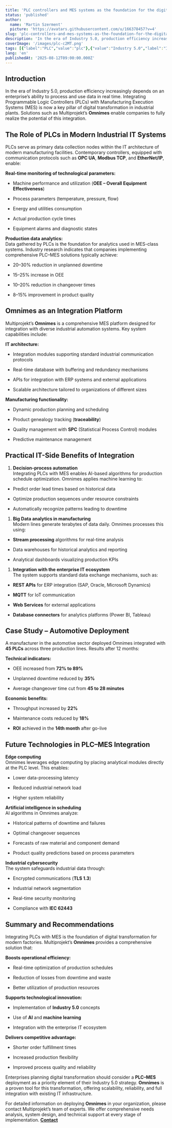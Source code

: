 ```yaml
---
title: 'PLC controllers and MES systems as the foundation for the digital transformation of industry'
status: 'published'
author:
  name: 'Martin Szerment'
  picture: 'https://avatars.githubusercontent.com/u/166378457?v=4'
slug: 'plc-controllers-and-mes-systems-as-the-foundation-for-the-digital-transformation-of-industry'
description: 'In the era of Industry 5.0, production efficiency increasingly depends on an enterprise’s ability to process and use data in real time. Integrating Programmable Logic Controllers (PLCs) with Manufacturing Execution Systems (MES) is now a key pillar of digital transformation in industrial plants. Solutions such as Multiprojekt’s Omnimes enable companies to fully realize the potential of this integration.'
coverImage: '/images/plc-c2MT.png'
tags: [{"label":"PLC","value":"plc"},{"value":"Industry 5.0","label":"Industry 5.0"},{"value":"industrialAutomation","label":"Industrial Automation"}]
lang: 'en'
publishedAt: '2025-08-12T09:00:00.000Z'
---
```


## Introduction

In the era of Industry 5.0, production efficiency increasingly depends on an enterprise’s ability to process and use data in real time. Integrating Programmable Logic Controllers (PLCs) with Manufacturing Execution Systems (MES) is now a key pillar of digital transformation in industrial plants. Solutions such as Multiprojekt’s **Omnimes** enable companies to fully realize the potential of this integration.

## The Role of PLCs in Modern Industrial IT Systems

PLCs serve as primary data collection nodes within the IT architecture of modern manufacturing facilities. Contemporary controllers, equipped with communication protocols such as **OPC UA**, **Modbus TCP**, and **EtherNet/IP**, enable:

**Real-time monitoring of technological parameters:**

- Machine performance and utilization (**OEE – Overall Equipment Effectiveness**)

- Process parameters (temperature, pressure, flow)

- Energy and utilities consumption

- Actual production cycle times

- Equipment alarms and diagnostic states

**Production data analytics:**\
Data gathered by PLCs is the foundation for analytics used in MES-class systems. Industry research indicates that companies implementing comprehensive PLC–MES solutions typically achieve:

- 20–30% reduction in unplanned downtime

- 15–25% increase in OEE

- 10–20% reduction in changeover times

- 8–15% improvement in product quality

## Omnimes as an Integration Platform

Multiprojekt’s **Omnimes** is a comprehensive MES platform designed for integration with diverse industrial automation systems. Key system capabilities include:

**IT architecture:**

- Integration modules supporting standard industrial communication protocols

- Real-time database with buffering and redundancy mechanisms

- APIs for integration with ERP systems and external applications

- Scalable architecture tailored to organizations of different sizes

**Manufacturing functionality:**

- Dynamic production planning and scheduling

- Product genealogy tracking (**traceability**)

- Quality management with **SPC** (Statistical Process Control) modules

- Predictive maintenance management

## Practical IT-Side Benefits of Integration

1. **Decision-process automation**\
   Integrating PLCs with MES enables AI-based algorithms for production schedule optimization. Omnimes applies machine learning to:

- Predict order lead times based on historical data

- Optimize production sequences under resource constraints

- Automatically recognize patterns leading to downtime

1. **Big Data analytics in manufacturing**\
   Modern lines generate terabytes of data daily. Omnimes processes this using:

- **Stream processing** algorithms for real-time analysis

- Data warehouses for historical analytics and reporting

- Analytical dashboards visualizing production KPIs

1. **Integration with the enterprise IT ecosystem**\
   The system supports standard data exchange mechanisms, such as:

- **REST APIs** for ERP integration (SAP, Oracle, Microsoft Dynamics)

- **MQTT** for IoT communication

- **Web Services** for external applications

- **Database connectors** for analytics platforms (Power BI, Tableau)

## Case Study – Automotive Deployment

A manufacturer in the automotive sector deployed Omnimes integrated with **45 PLCs** across three production lines. Results after 12 months:

**Technical indicators:**

- OEE increased from **72% to 89%**

- Unplanned downtime reduced by **35%**

- Average changeover time cut from **45 to 28 minutes**

**Economic benefits:**

- Throughput increased by **22%**

- Maintenance costs reduced by **18%**

- **ROI** achieved in the **14th month** after go-live

## Future Technologies in PLC–MES Integration

**Edge computing**\
Omnimes leverages edge computing by placing analytical modules directly at the PLC level. This enables:

- Lower data-processing latency

- Reduced industrial network load

- Higher system reliability

**Artificial intelligence in scheduling**\
AI algorithms in Omnimes analyze:

- Historical patterns of downtime and failures

- Optimal changeover sequences

- Forecasts of raw material and component demand

- Product quality predictions based on process parameters

**Industrial cybersecurity**\
The system safeguards industrial data through:

- Encrypted communications (**TLS 1.3**)

- Industrial network segmentation

- Real-time security monitoring

- Compliance with **IEC 62443**

## Summary and Recommendations

Integrating PLCs with MES is the foundation of digital transformation for modern factories. Multiprojekt’s **Omnimes** provides a comprehensive solution that:

**Boosts operational efficiency:**

- Real-time optimization of production schedules

- Reduction of losses from downtime and waste

- Better utilization of production resources

**Supports technological innovation:**

- Implementation of **Industry 5.0** concepts

- Use of **AI** and **machine learning**

- Integration with the enterprise IT ecosystem

**Delivers competitive advantage:**

- Shorter order fulfillment times

- Increased production flexibility

- Improved process quality and reliability

Enterprises planning digital transformation should consider a **PLC–MES** deployment as a priority element of their Industry 5.0 strategy. **Omnimes** is a proven tool for this transformation, offering scalability, reliability, and full integration with existing IT infrastructure.

For detailed information on deploying **Omnimes** in your organization, please contact Multiprojekt’s team of experts. We offer comprehensive needs analysis, system design, and technical support at every stage of implementation. [**Contact**](https://www.omnimes.com/en/contact)